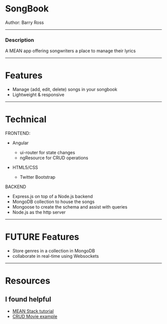 # SongBook
Author: Barry Ross

---

### Description

A MEAN app offering songwriters a place to manage their lyrics

---
# Features

* Manage (add, edit, delete) songs in your songbook
* Lightweight & responsive

---
# Technical

FRONTEND:

* Angular
  * ui-router for state changes
  * ngResource for CRUD operations

* HTML5/CSS
  * Twitter Bootstrap

BACKEND
* Express.js on top of a Node.js backend
* MongoDB collection to house the songs
* Mongoose to create the schema and assist with queries
* Node.js as the http server

-------------

# FUTURE Features

* Store genres in a collection in MongoDB
* collaborate in real-time using Websockets

---

# Resources
## I found helpful
* [MEAN Stack tutorial](https://thinkster.io/mean-stack-tutorial)
* [CRUD Movie example](http://www.sitepoint.com/creating-crud-app-minutes-angulars-resource/)
